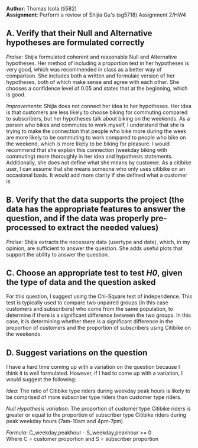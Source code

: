 **Author**: Thomas Isola (ti582) <br/>
**Assignment**: Perform a review of Shijia Gu's (sg5718) Assignment 2/HW4

## A. Verify that their Null and Alternative hypotheses are formulated correctly
*Praise*: Shijia formulated coherent and reasonable Null and Alternative hypotheses. Her method of including a proportion test in her hypotheses is very good, which was recommended in class as a better way of comparison. She includes both a written and formulaic version of her hypotheses, both of which make sense and agree with each other. She chooses a confidence level of 0.05 and states that at the beginning, which is good.

*Improvements*: Shijia does not connect her idea to her hypotheses. Her idea is that customers are less likely to choose biking for commuting compared to subscribers, but her hypotheses talk about biking on the weekends. As a person who bikes and commutes to work myself, I understand that she is trying to make the connection that people who bike more during the week are more likely to be commuting to work compared to people who bike on the weekend, which is more likely to be biking for pleasure. I would recommend that she explain this connection (weekday biking with commuting) more thoroughly in her idea and hypothesis statements. Additionally, she does not define what she means by customer. As a citibike user, I can assume that she means someone who only uses citibike on an occasional basis. It would add more clarity if she defined what a customer is. 

## B. Verify that the data supports the project (the data has the appropriate features to answer the question, and if the data was properly pre-processed to extract the needed values)
*Praise*: Shijia extracts the necessary data (usertype and date), which, in my opinion, are sufficient to answer the question. She adds useful plots that support the ability to answer the question.

## C. Choose an appropriate test to test _H0_, given the type of data and the question asked
For this question, I suggest using the Chi-Square test of independence. This test is typically used to compare two unpaired groups (in this case customers and subscribers) who come from the same population, to determine if there is a significant difference between the two groups. In this case, it is determining whether there is a significant difference in the proportion of customers and the proportion of subscribers using Citibike on the weekends.

## D. Suggest variations on the question
I have a hard time coming up with a variation on the question because I think it is well formulated. However, if I had to come up with a variation, I would suggest the following:

*Idea*: The ratio of Citibike type riders during weekday peak hours is likely to be comprised of more subscriber type riders than customer type riders. 

*Null Hypothesis variation*: The proportion of customer type Citibike riders is greater or equal to the proportion of subscriber type Citibike riders during peak weekday hours (7am-10am and 4pm-7pm)

*Formula*: C_weekday,peakhour - S_weekday,peakhour >= 0 <br/>
Where C = customer proportion and S = subscriber proportion


